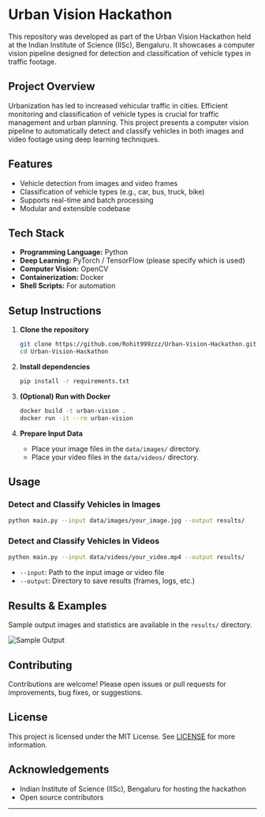
# Urban Vision Hackathon

This repository was developed as part of the Urban Vision Hackathon held at the Indian Institute of Science (IISc), Bengaluru. It showcases a computer vision pipeline designed for detection and classification of vehicle types in traffic footage.

## Project Overview

Urbanization has led to increased vehicular traffic in cities. Efficient monitoring and classification of vehicle types is crucial for traffic management and urban planning. This project presents a computer vision pipeline to automatically detect and classify vehicles in both images and video footage using deep learning techniques.

## Features

- Vehicle detection from images and video frames
- Classification of vehicle types (e.g., car, bus, truck, bike)
- Supports real-time and batch processing
- Modular and extensible codebase

## Tech Stack

- **Programming Language:** Python
- **Deep Learning:** PyTorch / TensorFlow (please specify which is used)
- **Computer Vision:** OpenCV
- **Containerization:** Docker
- **Shell Scripts:** For automation

## Setup Instructions

1. **Clone the repository**
    ```bash
    git clone https://github.com/Rohit999zzz/Urban-Vision-Hackathon.git
    cd Urban-Vision-Hackathon
    ```

2. **Install dependencies**
    ```bash
    pip install -r requirements.txt
    ```

3. **(Optional) Run with Docker**
    ```bash
    docker build -t urban-vision .
    docker run -it --rm urban-vision
    ```

4. **Prepare Input Data**
    - Place your image files in the `data/images/` directory.
    - Place your video files in the `data/videos/` directory.

## Usage

### Detect and Classify Vehicles in Images

```bash
python main.py --input data/images/your_image.jpg --output results/
```

### Detect and Classify Vehicles in Videos

```bash
python main.py --input data/videos/your_video.mp4 --output results/
```

- `--input`: Path to the input image or video file
- `--output`: Directory to save results (frames, logs, etc.)

## Results & Examples

Sample output images and statistics are available in the `results/` directory.

![Sample Output](results/sample_output.jpg)

## Contributing

Contributions are welcome! Please open issues or pull requests for improvements, bug fixes, or suggestions.

## License

This project is licensed under the MIT License. See [LICENSE](LICENSE) for more information.

## Acknowledgements

- Indian Institute of Science (IISc), Bengaluru for hosting the hackathon
- Open source contributors

---

